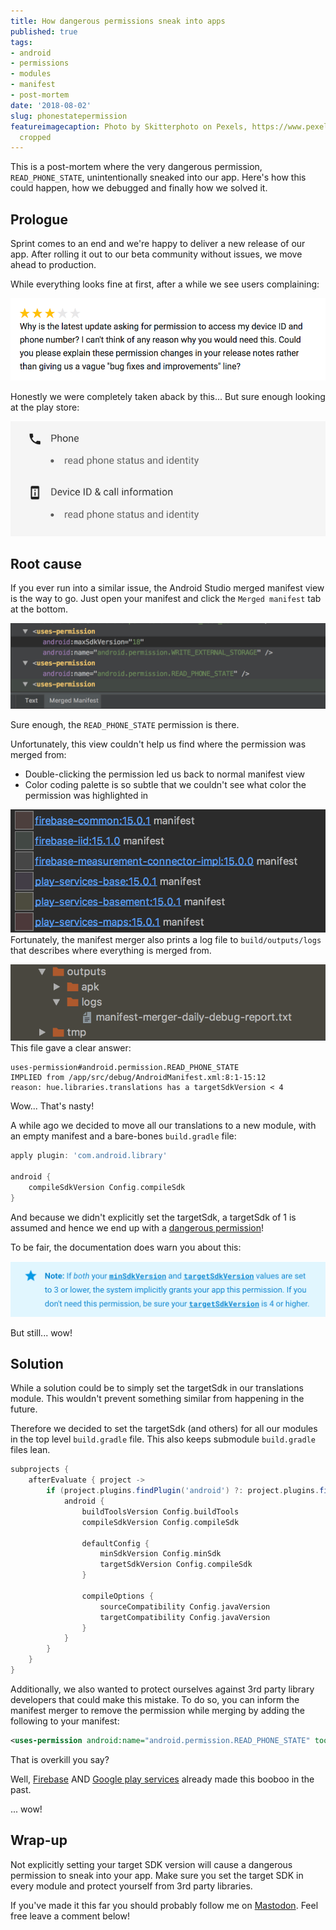 ```yaml
---
title: How dangerous permissions sneak into apps
published: true
tags:
- android
- permissions
- modules
- manifest
- post-mortem
date: '2018-08-02'
slug: phonestatepermission
featureimagecaption: Photo by Skitterphoto on Pexels, https://www.pexels.com/photo/brown-wooden-mouse-trap-with-cheese-bait-on-top-633881/,
  cropped
---
```


This is a post-mortem where the very dangerous permission, `READ_PHONE_STATE`, unintentionally sneaked into our app. Here's how this could happen, how we debugged and finally how we solved it.

## Prologue
Sprint comes to an end and we're happy to deliver a new release of our app. After rolling it out to our beta community without issues, we move ahead to production.

While everything looks fine at first, after a while we see users complaining:

![Users complaining: Why does this app want to know if I'm in a phone call and who I'm calling?](userreview.png)

Honestly we were completely taken aback by this... But sure enough looking at the play store:

![Google play store permissions](permissionsoverview.png)

## Root cause
If you ever run into a similar issue, the Android Studio merged manifest view is the way to go. Just open your manifest and click the `Merged manifest` tab at the bottom.

![Google play store permissions](mergedmanifest.png)

Sure enough, the `READ_PHONE_STATE` permission is there.

Unfortunately, this view couldn't help us find where the permission was merged from:

- Double-clicking the permission led us back to normal manifest view
- Color coding palette is so subtle that we couldn't see what color the permission was highlighted in

![Color highlighting of manifest merger needs an extremely trained eye to map it on the legend](./mergedmanifestcolors.png)
Fortunately, the manifest merger also prints a log file to `build/outputs/logs` that describes where everything is merged from.

![Output logs of the manifest merger are located at build/outputs/logs](./manifestmerger.png)
This file gave a clear answer:

```text
uses-permission#android.permission.READ_PHONE_STATE
IMPLIED from /app/src/debug/AndroidManifest.xml:8:1-15:12
reason: hue.libraries.translations has a targetSdkVersion < 4
```

Wow... That's nasty!

A while ago we decided to move all our translations to a new module, with an empty manifest and a bare-bones `build.gradle` file:

```groovy
apply plugin: 'com.android.library'

android {
    compileSdkVersion Config.compileSdk
}
```

And because we didn't explicitly set the targetSdk, a targetSdk of 1 is assumed and hence we end up with a [dangerous permission](https://developer.android.com/reference/android/Manifest.permission.html#READ_PHONE_STATE)!

To be fair, the documentation does warn you about this:

![Google play store permissions](permissiondisclaimer.png)

But still... wow!

## Solution
While a solution could be to simply set the targetSdk in our translations module. This wouldn't prevent something similar from happening in the future.

Therefore we decided to set the targetSdk (and others) for all our modules in the top level `build.gradle` file. This also keeps submodule `build.gradle` files lean.

```groovy
subprojects {
    afterEvaluate { project ->
        if (project.plugins.findPlugin('android') ?: project.plugins.findPlugin('android-library')) {
            android {
                buildToolsVersion Config.buildTools
                compileSdkVersion Config.compileSdk

                defaultConfig {
                    minSdkVersion Config.minSdk
                    targetSdkVersion Config.compileSdk
                }

                compileOptions {
                    sourceCompatibility Config.javaVersion
                    targetCompatibility Config.javaVersion
                }
            }
        }
    }
}
```

Additionally, we also wanted to protect ourselves against 3rd party library developers that could make this mistake. To do so, you can inform the manifest merger to remove the permission while merging by adding the following to your manifest:

```xml
<uses-permission android:name="android.permission.READ_PHONE_STATE" tools:node="remove"/>
```

That is overkill you say?

Well, [Firebase](https://github.com/firebase/quickstart-unity/issues/68) AND [Google play services](https://developers.google.com/android/guides/releases#november_2016_version_100) already made this booboo in the past.

... wow!

## Wrap-up
Not explicitly setting your target SDK version will cause a dangerous permission to sneak into your app. Make sure you set the target SDK in every module and protect yourself from 3rd party libraries.

If you've made it this far you should probably follow me on [Mastodon](https://androiddev.social/@Jeroenmols). Feel free leave a comment below!

